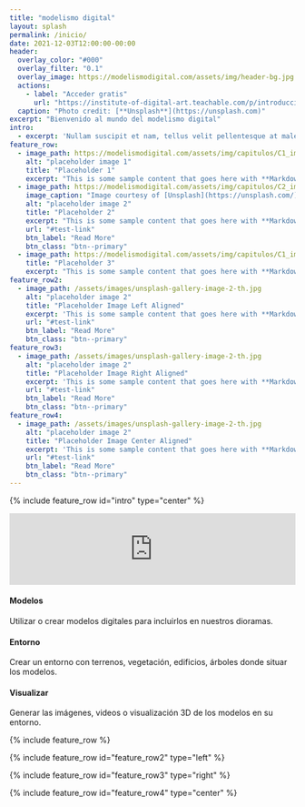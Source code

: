 ```yaml
---
title: "modelismo digital"
layout: splash
permalink: /inicio/
date: 2021-12-03T12:00:00-00:00
header:
  overlay_color: "#000"
  overlay_filter: "0.1"
  overlay_image: https://modelismodigital.com/assets/img/header-bg.jpg
  actions:
    - label: "Acceder gratis"
      url: "https://institute-of-digital-art.teachable.com/p/introduccion-al-modelismo-digital"
  caption: "Photo credit: [**Unsplash**](https://unsplash.com)"
excerpt: "Bienvenido al mundo del modelismo digital"
intro: 
  - excerpt: 'Nullam suscipit et nam, tellus velit pellentesque at malesuada, enim eaque. Quis nulla, netus tempor in diam gravida tincidunt, *proin faucibus* voluptate felis id sollicitudin. Centered with `type="center"`'
feature_row:
  - image_path: https://modelismodigital.com/assets/img/capitulos/C1_img180.jpg
    alt: "placeholder image 1"
    title: "Placeholder 1"
    excerpt: "This is some sample content that goes here with **Markdown** formatting."
  - image_path: https://modelismodigital.com/assets/img/capitulos/C2_img180.jpg
    image_caption: "Image courtesy of [Unsplash](https://unsplash.com/)"
    alt: "placeholder image 2"
    title: "Placeholder 2"
    excerpt: "This is some sample content that goes here with **Markdown** formatting."
    url: "#test-link"
    btn_label: "Read More"
    btn_class: "btn--primary"
  - image_path: https://modelismodigital.com/assets/img/capitulos/C1_img180.jpg
    title: "Placeholder 3"
    excerpt: "This is some sample content that goes here with **Markdown** formatting."
feature_row2:
  - image_path: /assets/images/unsplash-gallery-image-2-th.jpg
    alt: "placeholder image 2"
    title: "Placeholder Image Left Aligned"
    excerpt: 'This is some sample content that goes here with **Markdown** formatting. Left aligned with `type="left"`'
    url: "#test-link"
    btn_label: "Read More"
    btn_class: "btn--primary"
feature_row3:
  - image_path: /assets/images/unsplash-gallery-image-2-th.jpg
    alt: "placeholder image 2"
    title: "Placeholder Image Right Aligned"
    excerpt: 'This is some sample content that goes here with **Markdown** formatting. Right aligned with `type="right"`'
    url: "#test-link"
    btn_label: "Read More"
    btn_class: "btn--primary"
feature_row4:
  - image_path: /assets/images/unsplash-gallery-image-2-th.jpg
    alt: "placeholder image 2"
    title: "Placeholder Image Center Aligned"
    excerpt: 'This is some sample content that goes here with **Markdown** formatting. Centered with `type="center"`'
    url: "#test-link"
    btn_label: "Read More"
    btn_class: "btn--primary"
---
```


{% include feature_row id="intro" type="center" %}

<div style="padding:25% 0 0 0;position:relative;"><iframe src="https://player.vimeo.com/video/655858613?h=656ceb1cad&amp;badge=0&amp;autopause=0&amp;player_id=0&amp;app_id=58479" frameborder="0" allow="autoplay; fullscreen; picture-in-picture" allowfullscreen style="position:absolute;top:0;left:0;width:100%;height:100%;" title="P_00_01.mp4"></iframe></div><script src="https://player.vimeo.com/api/player.js"></script>

<div class="row text-center">
    <div class="col-md-4">
        <span class="fa-stack fa-4x">
            <i class="fas fa-circle fa-stack-2x text-primary"></i>
            <i class="fas fa-subway fa-stack-1x fa-inverse"></i>
        </span>
        <h4 class="my-3">Modelos</h4>
        <p class="text-muted">Utilizar o crear modelos digitales para incluirlos en nuestros dioramas.</p>
    </div>
    <div class="col-md-4">
        <span class="fa-stack fa-4x">
            <i class="fas fa-circle fa-stack-2x text-primary"></i>
            <i class="fas fa-tree fa-stack-1x fa-inverse"></i>
        </span>
        <h4 class="my-3">Entorno</h4>
        <p class="text-muted">Crear un entorno con terrenos, vegetación, edificios, árboles donde situar los modelos.</p>
    </div>
    <div class="col-md-4">
        <span class="fa-stack fa-4x">
            <i class="fas fa-circle fa-stack-2x text-primary"></i>
            <i class="fas fa-desktop fa-stack-1x fa-inverse"></i>
        </span>
        <h4 class="my-3">Visualizar</h4>
        <p class="text-muted">Generar las imágenes, videos o visualización 3D de los modelos en su entorno.</p>
    </div>
</div>


{% include feature_row %}

{% include feature_row id="feature_row2" type="left" %}

{% include feature_row id="feature_row3" type="right" %}

{% include feature_row id="feature_row4" type="center" %}
